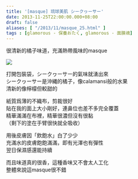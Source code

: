 ```yaml
---
title: '[masque] 琉球美肌 シークヮーサー'
date: 2013-11-25T22:00:00.000+08:00
draft: false
aliases: [ "/2013/11/masque_25.html" ]
tags : [glamorous - 保養おたく, glamorous - 面膜魂]
---
```


很清新的橘子味道，充滿熱帶風味的masque  

[![](https://4.bp.blogspot.com/-be7Q2k3xCfE/XCd-7xbiEoI/AAAAAAAACxY/x2oZ8DXj0yAmGc73W5NqlIEMr3grbJUAACLcBGAs/s640/87.jpg)](https://4.bp.blogspot.com/-be7Q2k3xCfE/XCd-7xbiEoI/AAAAAAAACxY/x2oZ8DXj0yAmGc73W5NqlIEMr3grbJUAACLcBGAs/s1600/87.jpg)

打開包裝袋，シークヮーサー的氣味就湧出來  
シークヮーサー是沖縄的橘子，像calamansi般的水果  
清新的像檸檬但較甜的  
  
紙質爲薄的不織布，剪裁很好  
貼在我的面上大小剛好，連鼻位也差不多完全覆蓋  
精華滿滿在布裡，精華很濃但沒有很黏  
（剩下的塗在手臂很快就全吸收）  
  
用後皮膚因「飲飽水」白了少少  
充滿水的皮膚飽飽滿滿，即有光澤也有彈性  
翌日保濕感還能持續  
  
而且味道真的很香，這種香味又不會太人工化  
整體來說這masque很不錯